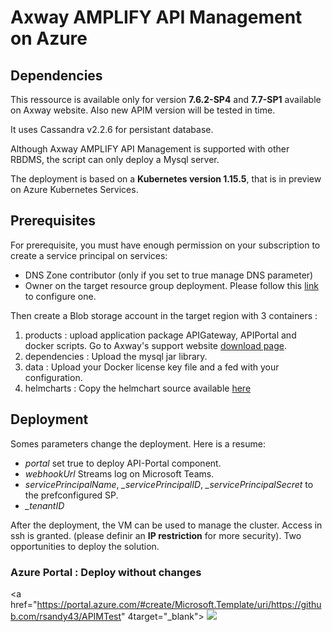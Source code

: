 # Axway AMPLIFY API Management on Azure


## Dependencies
This ressource is available only for version **7.6.2-SP4** and **7.7-SP1** available on Axway website. Also new APIM version will be tested in time.

It uses Cassandra v2.2.6 for persistant database.

Although Axway AMPLIFY API Management is supported with other RBDMS, the script can only deploy a Mysql server. 

The deployment is based on a **Kubernetes version 1.15.5**, that is in preview on Azure Kubernetes Services.

## Prerequisites
For prerequisite, you must have enough permission on your subscription to create a service principal on services:
- DNS Zone contributor (only if you set to true manage DNS parameter)
- Owner on the target resource group deployment.
Please follow this [link](https://github.com/MicrosoftDocs/azure-docs/blob/master/articles/aks/kubernetes-service-principal.md) to configure one.

Then create a Blob storage account in the target region with 3 containers :
1. products : upload application package APIGateway, APIPortal and docker scripts. Go to Axway's support website [download page](https://support.axway.com/en/).
2. dependencies : Upload the mysql jar library.
3. data : Upload your Docker license key file and a fed with your configuration.
4. helmcharts : Copy the helmchart source available [here](https://github.com/Axway/Cloud-Automation/tree/master/APIM/Helmchart) 

## Deployment
Somes parameters change the deployment. Here is a resume:
- *portal* set true to deploy API-Portal component.
- *webhookUrl* Streams log on Microsoft Teams.
- *servicePrincipalName*, *_servicePrincipalID*, *_servicePrincipalSecret* to the prefconfigured SP.
- *_tenantID*

After the deployment, the VM can be used to manage the cluster. Access in ssh is granted. (please definir an **IP restriction** for more security).
Two opportunities to deploy the solution.

### Azure Portal : Deploy without changes
<a href="https://portal.azure.com/#create/Microsoft.Template/uri/https://github.com/rsandy43/APIMTest" 4target="_blank">
    <img src="https://azuredeploy.net/deploybutton.png"/>
</a>

